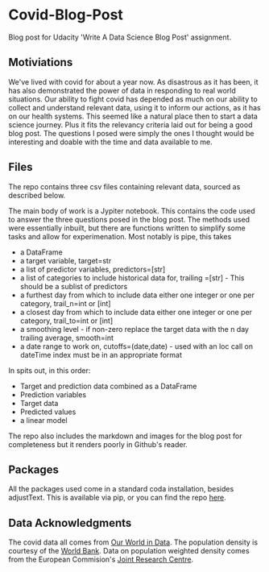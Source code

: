 # Covid-Blog-Post
Blog post for Udacity 'Write A Data Science Blog Post' assignment.

<h2> Motiviations </h2>

We've lived with covid for about a year now. As disastrous as it has been, it has also demonstrated the power of data in responding to real world situations. Our ability to fight covid has depended as much on our ability to collect and understand relevant data, using it to inform our actions, as it has on our health systems. This seemed like a natural place then to start a data science journey. Plus it fits the relevancy criteria laid out for being a good blog post. The questions I posed were simply the ones I thought would be interesting and doable with the time and data available to me.

<h2> Files </h2>

The repo contains three csv files containing relevant data, sourced as described below.

The main body of work is a Jypiter notebook. This contains the code used to answer the three questions posed in the blog post. The methods used were essentially inbuilt, but there are functions written to simplify some tasks and allow for experimenation. Most notably is pipe, this takes

* a DataFrame
* a target variable, target=str
* a list of predictor variables, predictors=[str]
* a list of categories to include historical data for, trailing =[str] - This should be a sublist of predictors
* a furthest day from which to include data either one integer or one per category, trail_n=int or [int]
* a closest day from which to include data either one integer or one per category, trail_to=int or [int]
* a smoothing level - if non-zero replace the target data with the n day trailing average, smooth=int
* a date range to work on, cutoffs=(date,date) - used with an loc call on dateTime index must be in an appropriate format

In spits out, in this order:
* Target and prediction data combined as a DataFrame
* Prediction variables
* Target data
* Predicted values
* a linear model

The repo also includes the markdown and images for the blog post for completeness but it renders poorly in Github's reader.

<h2> Packages </h2>

All the packages used come in a standard coda installation, besides adjustText. This is available via pip, or you can find the repo 
[here](https://github.com/Phyla/adjustText/).


<h2> Data Acknowledgments </h2>

The covid data all comes from [Our World in Data](https://ourworldindata.org/coronavirus).
The population density is courtesy of the [World Bank](https://data.worldbank.org/indicator/EN.POP.DNST).
Data on population weighted density comes from the European Commision's [Joint Research Centre](https://data.jrc.ec.europa.eu/dataset/jrc-luisa-udp-pwd-ref2016).





